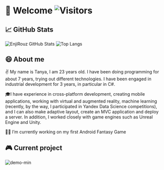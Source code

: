 # 🙋 Welcome ![Visitors](https://visitor-badge.glitch.me/badge?page_id=enjirouz) 

<!--
**EnjiRouz/EnjiRouz** is a ✨ _special_ ✨ repository because its `README.md` (this file) appears on your GitHub profile.

Here are some ideas to get you started:

- 🔭 I’m currently working on ...
- 🌱 I’m currently learning ...
- 👯 I’m looking to collaborate on ...
- 🤔 I’m looking for help with ...
- 💬 Ask me about ...
- 📫 How to reach me: ...
- 😄 Pronouns: ...
- ⚡ Fun fact: ...
<img src="https://user-images.githubusercontent.com/26218291/76645436-cee8cc00-657a-11ea-9260-558fb3fa35bd.gif" height="250px"/><img src="https://github.com/EnjiRouz/IETS-Individual-Educational-Trajectory-System/blob/master/admin-page.gif" height="250px"/>
-->

## 📈 GitHub Stats

![EnjiRouz GitHub Stats](https://github-readme-stats.vercel.app/api?username=enjirouz&count_private=true&hide=contribs&show_icons=true&theme=radical)
![Top Langs](https://github-readme-stats.vercel.app/api/top-langs/?username=enjirouz&count_private=true&hide=tsql&langs_count=7&theme=radical&layout=compact)

## 😄 About me 

✌️ My name is Tanya, I am 23 years old. I have been doing programming for about 7 years, trying out different technologies. I have been engaged in industrial development for 3 years, in particular in C#.

🎓I have experience in cross-platform development, creating mobile applications, working with virtual and augmented reality, machine learning (recently, by the way, I participated in Yandex Data Science competitions), and I can also make adaptive layout, create an MVC application and deploy a server. In addition, I worked closely with game engines such as Unreal Engine and Unity.

👩‍💻 I’m currently working on my first Android Fantasy Game


## 🎮 Current project
![demo-min](https://user-images.githubusercontent.com/26218291/102014859-08ed3580-3d7a-11eb-8d2f-48e3f790f807.gif)
